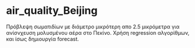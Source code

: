 # air_quality_Beijing
Πρόβλεψη σωματιδίων με διάμετρο μικρότερη απο 2.5 μικρόμετρα για ανίσνχευση μολυσμένου αέρα στο Πεκίνο. Χρήση regression αλγορίθμων, και ίσως δημιουργία forecast.
